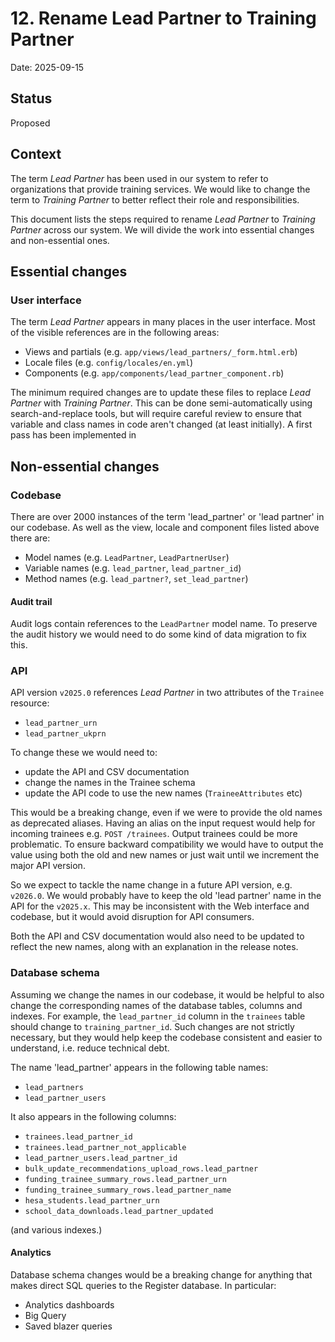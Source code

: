 # 12. Rename Lead Partner to Training Partner

Date: 2025-09-15

## Status

Proposed

## Context

The term _Lead Partner_ has been used in our system to refer to organizations that provide training services. We would like to change the term to _Training Partner_ to better reflect their role and responsibilities.

This document lists the steps required to rename _Lead Partner_ to _Training Partner_ across our system. We will divide the work into essential changes and non-essential ones.

## Essential changes

### User interface

The term _Lead Partner_ appears in many places in the user interface. Most of the visible references are in the following areas:

- Views and partials (e.g. `app/views/lead_partners/_form.html.erb`)
- Locale files (e.g. `config/locales/en.yml`)
- Components (e.g. `app/components/lead_partner_component.rb`)

The minimum required changes are to update these files to replace _Lead Partner_ with _Training Partner_. This can be done semi-automatically using search-and-replace tools, but will require careful review to ensure that variable and class names in code aren't changed (at least initially). A first pass has been implemented in 

## Non-essential changes

### Codebase

There are over 2000 instances of the term 'lead_partner' or 'lead partner' in our codebase. As well as the view, locale and component files listed above there are:

- Model names (e.g. `LeadPartner`, `LeadPartnerUser`)
- Variable names (e.g. `lead_partner`, `lead_partner_id`)
- Method names (e.g. `lead_partner?`, `set_lead_partner`)


#### Audit trail

Audit logs contain references to the `LeadPartner` model name. To preserve the audit history we would need to do some kind of data migration to fix this.

### API

API version `v2025.0` references _Lead Partner_ in two attributes of the `Trainee` resource:

- `lead_partner_urn`
- `lead_partner_ukprn`

To change these we would need to:

- update the API and CSV documentation
- change the names in the Trainee schema
- update the API code to use the new names (`TraineeAttributes` etc)

This would be a breaking change, even if we were to provide the old names as deprecated aliases. Having an alias on the input request would help for incoming trainees e.g. `POST /trainees`. Output trainees could be more problematic. To ensure backward compatibility we would have to output the value using both the old and new names or just wait until we increment the major API version.

So we expect to tackle the name change in a future API version, e.g. `v2026.0`. We would probably have to keep the old 'lead partner' name in the API for the `v2025.x`. This may be inconsistent with the Web interface and codebase, but it would avoid disruption for API consumers.

Both the API and CSV documentation would also need to be updated to reflect the new names, along with an explanation in the release notes.

### Database schema

Assuming we change the names in our codebase, it would be helpful to also change the corresponding names of the database tables, columns and indexes. For example, the `lead_partner_id` column in the `trainees` table should change to `training_partner_id`. Such changes are not strictly necessary, but they would help keep the codebase consistent and easier to understand, i.e. reduce technical debt.

The name 'lead_partner' appears in the following table names:

- `lead_partners`
- `lead_partner_users`

It also appears in the following columns:

- `trainees.lead_partner_id`
- `trainees.lead_partner_not_applicable`
- `lead_partner_users.lead_partner_id`
- `bulk_update_recommendations_upload_rows.lead_partner`
- `funding_trainee_summary_rows.lead_partner_urn`
- `funding_trainee_summary_rows.lead_partner_name`
- `hesa_students.lead_partner_urn`
- `school_data_downloads.lead_partner_updated`

(and various indexes.)

#### Analytics

Database schema changes would be a breaking change for anything that makes direct SQL queries to the Register database. In particular:

- Analytics dashboards
- Big Query
- Saved blazer queries

